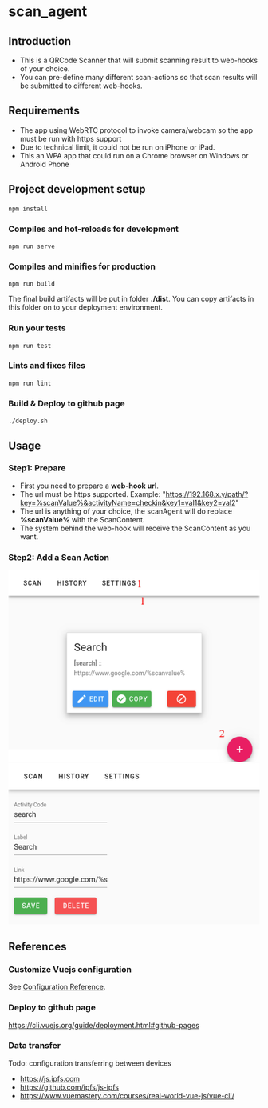 # scan_agent

## Introduction
- This is a QRCode Scanner that will submit scanning result to web-hooks of your choice.
- You can pre-define many different scan-actions so that scan results will be submitted to different web-hooks.

## Requirements
- The app using WebRTC protocol to invoke camera/webcam so the app must be run with https support
- Due to technical limit, it could not be run on iPhone or iPad.
- This an WPA app that could run on a Chrome browser on Windows or Android Phone

## Project development setup
```
npm install
```

### Compiles and hot-reloads for development
```
npm run serve
```

### Compiles and minifies for production
```
npm run build
```

The final build artifacts will be put in folder **./dist**.
You can copy artifacts in this folder on to your deployment environment.

### Run your tests
```
npm run test
```

### Lints and fixes files
```
npm run lint
```

### Build & Deploy to github page
```
./deploy.sh
```

## Usage

### Step1: Prepare
- First you need to prepare a **web-hook url**.
- The url must be https supported.
  Example: "https://192.168.x.y/path/?key=%scanValue%&activityName=checkin&key1=val1&key2=val2"
- The url is anything of your choice, the scanAgent will do replace **%scanValue%** with the ScanContent.
- The system behind the web-hook will receive the ScanContent as you want.  

### Step2: Add a Scan Action
![alt text](https://raw.githubusercontent.com/vantt/vueScanAgent/master/document/images/screen_settings.png)
![alt text](https://raw.githubusercontent.com/vantt/vueScanAgent/master/document/images/screen_edit.png)

## References
### Customize Vuejs configuration
See [Configuration Reference](https://cli.vuejs.org/config/).

### Deploy to github page
https://cli.vuejs.org/guide/deployment.html#github-pages


### Data transfer
Todo: configuration transferring between devices
- https://js.ipfs.com
- https://github.com/ipfs/js-ipfs
- https://www.vuemastery.com/courses/real-world-vue-js/vue-cli/
